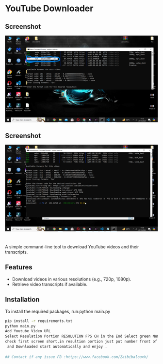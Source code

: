 # YouTube Downloader

<h2>Screenshot</h2>
<p align="center">
  <img src="https://github.com/Hassan-LLC/YouTubeDownloader/blob/master/Screenshot%20(52).png" alt="Screenshot (47)" />
</p>



<h2>Screenshot</h2>
<p align="center">
  <img src="https://github.com/Hassan-LLC/YouTubeDownloader/blob/master/Screenshot%20(51).png" alt="Screenshot (47)" />
</p>

#
A simple command-line tool to download YouTube videos and their transcripts.

## Features

- Download videos in various resolutions (e.g., 720p, 1080p).
- Retrieve video transcripts if available.

## Installation

To install the required packages, run:python main.py


```bash
pip install -r requirements.txt
python main.py
Add Youtube Video URL
Select Resulation Portion RESOLUTION FPS CH in the End Select green Number like 123 ,132 
check first screen short,in resultion portion just put number front of mp4 
 and Downloaded start automatically and enjoy .

## Contact if any issue FB :https://www.facebook.com/Zaibibalouxh/